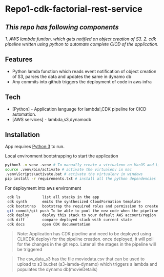 # Repo1-cdk-factorial-rest-service
## _This repo has following components_
 _1. AWS lambda funtion, which gets notified on object creation of S3._
 _2. cdk pipeline written using python to automate complete CICD of the application._

## Features
- Python lamda function which reads event notification of object creation of S3, parses the data and updates the same in dynamo db
- Any commits into github triggers the deployment of code in aws infra


## Tech

- [Python] - Application language for lambda!,CDK pipeline for CICD automation.
- [AWS services] - lambda,s3,dynamodb

## Installation

App requires [Python 3](https://www.python.org/downloads/) to run.

Local environment bootstrapping to start the application
```sh
python3 -m venv .venv # To manually create a virtualenv on MacOS and Linux
source .venv/bin/activate # activate the virtualenv in mac
.venv\Scripts\activate.bat # activate the virtualenv in windows
pip install -r requirements.txt # install all the python dependencies
```

For deployment into aws environment

```sh
 cdk ls          list all stacks in the app
 cdk synth       emits the synthesized CloudFormation template
 cdk bootstrap   bootstrap the required roles and permission to create the pipeline and maintain its                        lifecycle 
 git commit/git push To be able to pool the new code when the pipeline gets deployed.
 cdk deploy      deploy this stack to your default AWS account/region
 cdk diff        compare deployed stack with current state
 cdk docs        open CDK documentation
```

> Note: Application has CDK pipeline and need to be deployed using CLI(CDK deploy) for the pipeline creation. once deployed, it will poll for the changes in the git repo. Later all the stages in the pipeline will be triggered 

> The csv_data_s3 has the file moviedata.csv that can be used to upload to s3 bucket (s3-lamda-dynamo) which triggers a lambda and populates the dynamo db(movieDetails)



